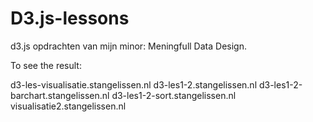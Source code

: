 # D3.js-lessons
d3.js opdrachten van mijn minor: Meningfull Data Design.


To see the result:

d3-les-visualisatie.stangelissen.nl 
d3-les1-2.stangelissen.nl
d3-les1-2-barchart.stangelissen.nl 
d3-les1-2-sort.stangelissen.nl 
visualisatie2.stangelissen.nl 
